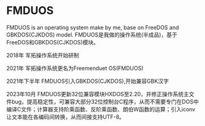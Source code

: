 # FMDUOS
FMDUOS is an operating system make by me, base on FreeDOS and GBKDOS(CJKDOS) model.
FMDUOS是我做的操作系统(半成品)，基于FreeDOS和GBKDOS(CJKDOS)模块。

2018年
军拓操作系统开始研制

2021年
军拓操作系统更名为Freemenduet OS(FMDUOS)

2021年下半年
FMDUOS引入GBKDOS(CJKDOS),开始兼容GBK汉字

2023年10月
FMDUOS更新32位兼容模块HXDOS至2.20，并修正操作系统主文件bug，提高稳定性，可兼容大部分32位控制台C程序，从而不需要专门在DOS中编译C文件；计算器支持阶乘函数、反阶乘函数、朗伯W函数的运算；引入iconv让文本能在各编码间转换，从而间接支持UTF-8。
